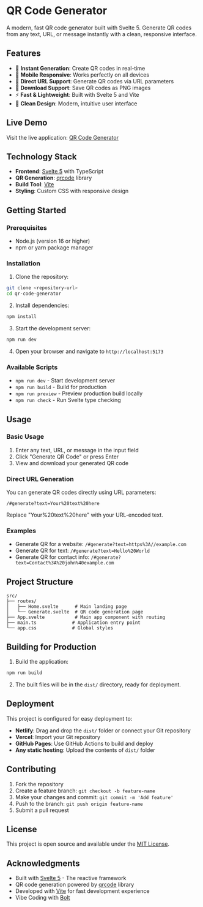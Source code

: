 # QR Code Generator

A modern, fast QR code generator built with Svelte 5. Generate QR codes from any text, URL, or message instantly with a clean, responsive interface.

## Features

- 🚀 **Instant Generation**: Create QR codes in real-time
- 📱 **Mobile Responsive**: Works perfectly on all devices
- 🔗 **Direct URL Support**: Generate QR codes via URL parameters
- 💾 **Download Support**: Save QR codes as PNG images
- ⚡ **Fast & Lightweight**: Built with Svelte 5 and Vite
- 🎨 **Clean Design**: Modern, intuitive user interface

## Live Demo

Visit the live application: [QR Code Generator](https://qrcode.supacheer.com)

## Technology Stack

- **Frontend**: [Svelte 5](https://svelte.dev/) with TypeScript
- **QR Generation**: [qrcode](https://www.npmjs.com/package/qrcode) library
- **Build Tool**: [Vite](https://vitejs.dev/)
- **Styling**: Custom CSS with responsive design

## Getting Started

### Prerequisites

- Node.js (version 16 or higher)
- npm or yarn package manager

### Installation

1. Clone the repository:
```bash
git clone <repository-url>
cd qr-code-generator
```

2. Install dependencies:
```bash
npm install
```

3. Start the development server:
```bash
npm run dev
```

4. Open your browser and navigate to `http://localhost:5173`

### Available Scripts

- `npm run dev` - Start development server
- `npm run build` - Build for production
- `npm run preview` - Preview production build locally
- `npm run check` - Run Svelte type checking

## Usage

### Basic Usage

1. Enter any text, URL, or message in the input field
2. Click "Generate QR Code" or press Enter
3. View and download your generated QR code

### Direct URL Generation

You can generate QR codes directly using URL parameters:

```
/#generate?text=Your%20text%20here
```

Replace "Your%20text%20here" with your URL-encoded text.

### Examples

- Generate QR for a website: `/#generate?text=https%3A//example.com`
- Generate QR for text: `/#generate?text=Hello%20World`
- Generate QR for contact info: `/#generate?text=Contact%3A%20john%40example.com`

## Project Structure

```
src/
├── routes/
│   ├── Home.svelte      # Main landing page
│   └── Generate.svelte  # QR code generation page
├── App.svelte           # Main app component with routing
├── main.ts             # Application entry point
└── app.css             # Global styles
```

## Building for Production

1. Build the application:
```bash
npm run build
```

2. The built files will be in the `dist/` directory, ready for deployment.

## Deployment

This project is configured for easy deployment to:

- **Netlify**: Drag and drop the `dist/` folder or connect your Git repository
- **Vercel**: Import your Git repository
- **GitHub Pages**: Use GitHub Actions to build and deploy
- **Any static hosting**: Upload the contents of `dist/` folder

## Contributing

1. Fork the repository
2. Create a feature branch: `git checkout -b feature-name`
3. Make your changes and commit: `git commit -m 'Add feature'`
4. Push to the branch: `git push origin feature-name`
5. Submit a pull request

## License

This project is open source and available under the [MIT License](LICENSE).

## Acknowledgments

- Built with [Svelte 5](https://svelte.dev/) - The reactive framework
- QR code generation powered by [qrcode](https://www.npmjs.com/package/qrcode) library
- Developed with [Vite](https://vitejs.dev/) for fast development experience
- Vibe Coding with [Bolt](https://bolt.new/)